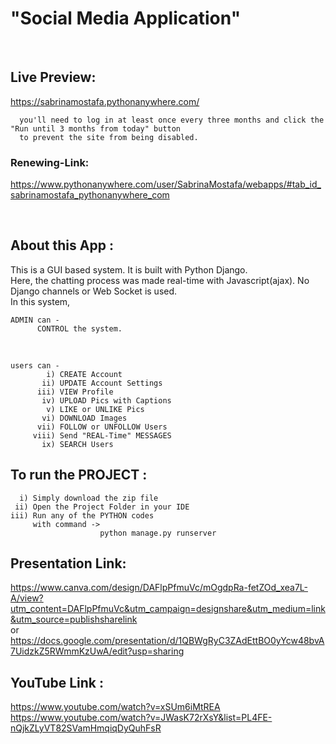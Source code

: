# "Social Media Application"

<br/>

## Live Preview:
https://sabrinamostafa.pythonanywhere.com/

      you'll need to log in at least once every three months and click the "Run until 3 months from today" button
      to prevent the site from being disabled.
### Renewing-Link:
   https://www.pythonanywhere.com/user/SabrinaMostafa/webapps/#tab_id_sabrinamostafa_pythonanywhere_com

<br/>

## About this App :
   This is a GUI based system. It is built with Python Django.</br>
   Here, the chatting process was made real-time with Javascript(ajax).
   No Django channels or Web Socket is used.
   </br> In this system,
</br>

    ADMIN can -
          CONTROL the system.
</br>

    users can -
            i) CREATE Account
           ii) UPDATE Account Settings
          iii) VIEW Profile
           iv) UPLOAD Pics with Captions
            v) LIKE or UNLIKE Pics
           vi) DOWNLOAD Images
          vii) FOLLOW or UNFOLLOW Users
         viii) Send "REAL-Time" MESSAGES
           ix) SEARCH Users


## To run the PROJECT :

      i) Simply download the zip file
     ii) Open the Project Folder in your IDE
    iii) Run any of the PYTHON codes
         with command -> 
                        python manage.py runserver





## Presentation Link:
https://www.canva.com/design/DAFlpPfmuVc/mOgdpRa-fetZOd_xea7L-A/view?utm_content=DAFlpPfmuVc&utm_campaign=designshare&utm_medium=link&utm_source=publishsharelink </br>
or </br>
https://docs.google.com/presentation/d/1QBWgRyC3ZAdEttBO0yYcw48bvA7UidzkZ5RWmmKzUwA/edit?usp=sharing

## YouTube Link :
https://www.youtube.com/watch?v=xSUm6iMtREA </br>
https://www.youtube.com/watch?v=JWasK72rXsY&list=PL4FE-nQjkZLyVT82SVamHmqiqDyQuhFsR

